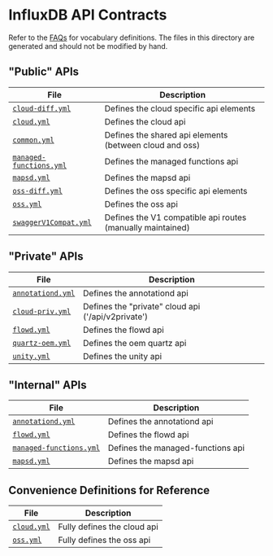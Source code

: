 # InfluxDB API Contracts

Refer to the [FAQs](../README.md#FAQs) for vocabulary definitions. The files in this directory are generated and should not be modified by hand.

## "Public" APIs
| File | Description |
| -- | -- |
| [`cloud-diff.yml`](./cloud-diff.yml) | Defines the cloud specific api elements |
| [`cloud.yml`](./cloud.yml) | Defines the cloud api |
| [`common.yml`](./common.yml) | Defines the shared api elements (between cloud and oss) |
| [`managed-functions.yml`](./managed-functions.yml) | Defines the managed functions api |
| [`mapsd.yml`](./svc/mapsd.yml) | Defines the mapsd api |
| [`oss-diff.yml`](./oss-diff.yml) | Defines the oss specific api elements |
| [`oss.yml`](./oss.yml) | Defines the oss api |
| [`swaggerV1Compat.yml`](./swaggerV1Compat.yml) | Defines the V1 compatible api routes (manually maintained) |

## "Private" APIs
| File | Description |
| -- | -- |
| [`annotationd.yml`](./priv/annotationd.yml) | Defines the annotationd api |
| [`cloud-priv.yml`](./priv/cloud-priv.yml) | Defines the "private" cloud api ('/api/v2private') |
| [`flowd.yml`](./priv/flowd.yml) | Defines the flowd api |
| [`quartz-oem.yml`](./priv/quartz-oem.yml) | Defines the oem quartz api |
| [`unity.yml`](./priv/unity.yml) | Defines the unity api |

## "Internal" APIs
| File | Description |
| -- | -- |
| [`annotationd.yml`](./svc/annotationd.yml) | Defines the annotationd api |
| [`flowd.yml`](./svc/flowd.yml) | Defines the flowd api |
| [`managed-functions.yml`](./svc/managed-functions.yml) | Defines the managed-functions api |
| [`mapsd.yml`](./svc/mapsd.yml) | Defines the mapsd api |

## Convenience Definitions for Reference
| File | Description |
| -- | -- |
| [`cloud.yml`](./ref/cloud.yml) | Fully defines the cloud api |
| [`oss.yml`](./ref/oss.yml) | Fully defines the oss api |
